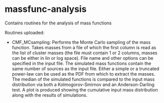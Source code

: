 # massfunc-analysis
Contains routines for the analysis of mass functions


Routines uploaded:

- CMF_MCsampling: 
Performs the Monte Carlo sampling of the mass function.
Takes masses from a file of which the first column is read as the list of cluster masses (the file must contain 1 or 2 columns, masses can be either in lin or log space). File name and other options can be specified in the input file.
The simulated mass functions contain the same number of sources as the input file. Either a simple or a truncated power-law can be used as the PDF from which to extract the masses.
The median of the simulated functions is compared to the input mass distribution via both a Kolmogorov-Smirnov and an Anderson-Darling test.
A plot is produced showing the cumulative input mass distribution along with the results of simulations. 
